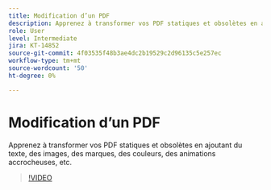 ```yaml
---
title: Modification d’un PDF
description: Apprenez à transformer vos PDF statiques et obsolètes en ajoutant du texte, des images, des marques, des couleurs, des animations accrocheuses, etc
role: User
level: Intermediate
jira: KT-14852
source-git-commit: 4f03535f48b3ae4dc2b19529c2d96135c5e257ec
workflow-type: tm+mt
source-wordcount: '50'
ht-degree: 0%

---
```


# Modification d’un PDF

Apprenez à transformer vos PDF statiques et obsolètes en ajoutant du texte, des images, des marques, des couleurs, des animations accrocheuses, etc.

>[!VIDEO](https://video.tv.adobe.com/v/3427024?quality=12&learn=on&hidetitle=true)
